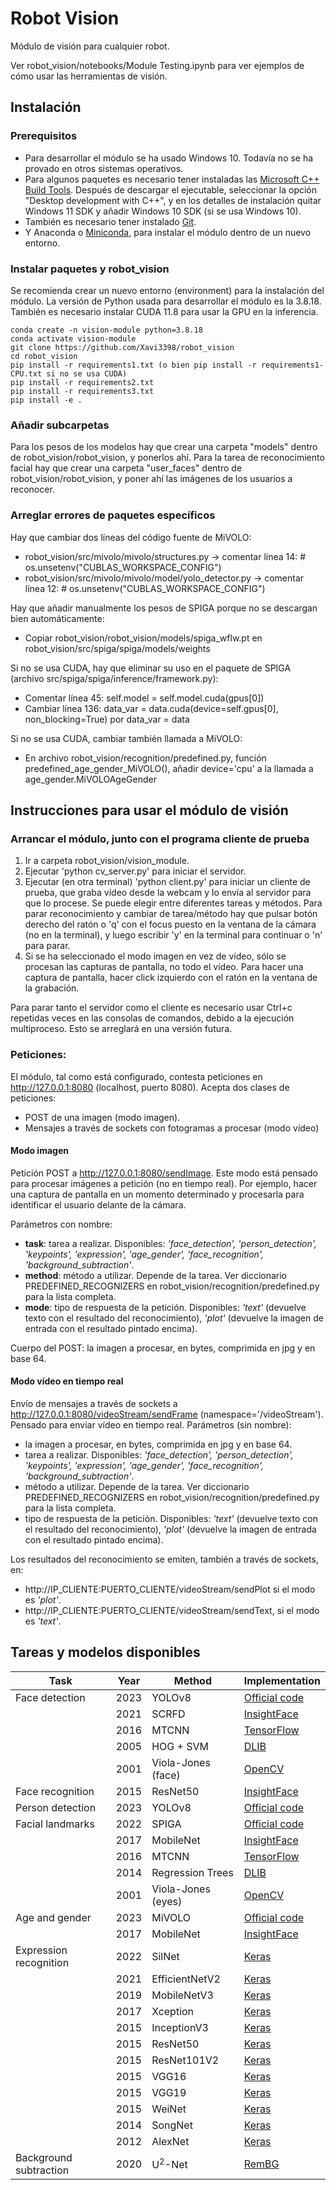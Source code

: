 
# Robot Vision

Módulo de visión para cualquier robot.

Ver robot_vision/notebooks/Module Testing.ipynb para ver ejemplos de cómo usar las herramientas de visión.


## Instalación

### Prerequisitos

* Para desarrollar el módulo se ha usado Windows 10. Todavía no se ha provado en otros sistemas operativos.
* Para algunos paquetes es necesario tener instaladas las [Microsoft C++ Build Tools](https://visualstudio.microsoft.com/es/visual-cpp-build-tools/). Después de descargar el ejecutable, seleccionar la opción "Desktop development with C++", y en los detalles de instalación quitar Windows 11 SDK y añadir Windows 10 SDK (si se usa Windows 10).
* También es necesario tener instalado [Git](https://git-scm.com/book/en/v2/Getting-Started-Installing-Git).
* Y Anaconda o [Miniconda](https://docs.anaconda.com/free/miniconda/index.html), para instalar el módulo dentro de un nuevo entorno.

### Instalar paquetes y robot_vision
Se recomienda crear un nuevo entorno (environment) para la instalación del módulo. La versión de Python usada para desarrollar el módulo es la 3.8.18. También es necesario instalar CUDA 11.8 para usar la GPU en la inferencia.

    conda create -n vision-module python=3.8.18
    conda activate vision-module
    git clone https://github.com/Xavi3398/robot_vision
    cd robot_vision
    pip install -r requirements1.txt (o bien pip install -r requirements1-CPU.txt si no se usa CUDA)
    pip install -r requirements2.txt
    pip install -r requirements3.txt
    pip install -e .

### Añadir subcarpetas
Para los pesos de los modelos hay que crear una carpeta "models" dentro de robot_vision/robot_vision, y ponerlos ahí.
Para la tarea de reconocimiento facial hay que crear una carpeta "user_faces" dentro de robot_vision/robot_vision, y poner ahí las imágenes de los usuarios a reconocer. 

### Arreglar errores de paquetes específicos
Hay que cambiar dos líneas del código fuente de MiVOLO:
* robot_vision/src/mivolo/mivolo/structures.py -> comentar línea 14: # os.unsetenv("CUBLAS_WORKSPACE_CONFIG")
* robot_vision/src/mivolo/mivolo/model/yolo_detector.py -> comentar línea 12: # os.unsetenv("CUBLAS_WORKSPACE_CONFIG")

Hay que añadir manualmente los pesos de SPIGA porque no se descargan bien automáticamente:
* Copiar robot_vision/robot_vision/models/spiga_wflw.pt en robot_vision/src/spiga/spiga/models/weights

Si no se usa CUDA, hay que eliminar su uso en el paquete de SPIGA (archivo src/spiga/spiga/inference/framework.py):
* Comentar línea 45: self.model = self.model.cuda(gpus[0])
* Cambiar línea 136: data_var = data.cuda(device=self.gpus[0], non_blocking=True) por data_var = data

Si no se usa CUDA, cambiar también llamada a MiVOLO:
* En archivo robot_vision/recognition/predefined.py, función predefined_age_gender_MiVOLO(), añadir device='cpu' a la llamada a age_gender.MiVOLOAgeGender

## Instrucciones para usar el módulo de visión

### Arrancar el módulo, junto con el programa cliente de prueba
1. Ir a carpeta robot_vision/vision_module.
2. Ejecutar 'python cv_server.py' para iniciar el servidor.
3. Ejecutar (en otra terminal) 'python client.py' para iniciar un cliente de prueba, que graba vídeo desde la webcam y lo envía al servidor para que lo procese. Se puede elegir entre diferentes tareas y métodos. Para parar reconocimiento y cambiar de tarea/método hay que pulsar botón derecho del ratón o 'q' con el focus puesto en la ventana de la cámara (no en la terminal), y luego escribir 'y' en la terminal para continuar o 'n' para parar.
4. Si se ha seleccionado el modo imagen en vez de vídeo, sólo se procesan las capturas de pantalla, no todo el vídeo. Para hacer una captura de pantalla, hacer click izquierdo con el ratón en la ventana de la grabación.

Para parar tanto el servidor como el cliente es necesario usar Ctrl+c repetidas veces en las consolas de comandos, debido a la ejecución multiproceso. Esto se arreglará en una versión futura.

### Peticiones:
El módulo, tal como está configurado, contesta peticiones en http://127.0.0.1:8080 (localhost, puerto 8080). Acepta dos clases de peticiones:

 - POST de una imagen (modo imagen).
 - Mensajes a través de sockets con fotogramas a procesar (modo vídeo)

#### Modo imagen

Petición POST a http://127.0.0.1:8080/sendImage. Este modo está pensado para procesar imágenes a petición (no en tiempo real). Por ejemplo, hacer una captura de pantalla en un momento determinado y procesarla para identificar el usuario delante de la cámara.

Parámetros con nombre:

 - **task**: tarea a realizar. Disponibles: *'face_detection', 'person_detection', 'keypoints', 'expression', 'age_gender', 'face_recognition', 'background_subtraction'*.
 - **method**: método a utilizar. Depende de la tarea. Ver diccionario PREDEFINED_RECOGNIZERS en robot_vision/recognition/predefined.py para la lista completa.
 - **mode**: tipo de respuesta de la petición. Disponibles: *'text'* (devuelve texto con el resultado del reconocimiento), *'plot'* (devuelve la imagen de entrada con el resultado pintado encima).

Cuerpo del POST: la imagen a procesar, en bytes, comprimida en jpg y en base 64.

#### Modo vídeo en tiempo real

Envío de mensajes a través de sockets a http://127.0.0.1:8080/videoStream/sendFrame (namespace='/videoStream'). Pensado para enviar vídeo en tiempo real. Parámetros (sin nombre):

- la imagen a procesar, en bytes, comprimida en jpg y en base 64.
- tarea a realizar. Disponibles: *'face_detection', 'person_detection', 'keypoints', 'expression', 'age_gender', 'face_recognition', 'background_subtraction'*.
- método a utilizar. Depende de la tarea. Ver diccionario PREDEFINED_RECOGNIZERS en robot_vision/recognition/predefined.py para la lista completa.
- tipo de respuesta de la petición. Disponibles: *'text'* (devuelve texto con el resultado del reconocimiento), *'plot'* (devuelve la imagen de entrada con el resultado pintado encima).

Los resultados del reconocimiento se emiten, también a través de sockets, en:

- http://IP_CLIENTE:PUERTO_CLIENTE/videoStream/sendPlot si el modo es *'plot'*.
- http://IP_CLIENTE:PUERTO_CLIENTE/videoStream/sendText, si el modo es *'text'*.

## Tareas y modelos disponibles

| Task              | Year          | Method                   | Implementation                                              |
|-------------------|---------------|--------------------------|-------------------------------------------------------------|
| Face detection    | 2023          | YOLOv8                   | [Official code](https://github.com/ultralytics/ultralytics) |
|                   | 2021          | SCRFD                    | [InsightFace](https://github.com/deepinsight/insightface)   |
|                   | 2016          | MTCNN                    | [TensorFlow](https://github.com/ipazc/mtcnn)                |
|                   | 2005          | HOG + SVM                | [DLIB](http://dlib.net/python)                              |
|                   | 2001          | Viola-Jones (face)       | [OpenCV](https://docs.opencv.org/3.4)                       |
| Face recognition  | 2015          | ResNet50                 | [InsightFace](https://github.com/deepinsight/insightface)   |
| Person detection  | 2023          | YOLOv8                   | [Official code](https://github.com/ultralytics/ultralytics) |
| Facial landmarks  | 2022          | SPIGA                    | [Official code](https://github.com/andresprados/SPIGA)      |
|                   | 2017          | MobileNet                | [InsightFace](https://github.com/deepinsight/insightface)   |
|                   | 2016          | MTCNN                    | [TensorFlow](https://github.com/ipazc/mtcnn)                |
|                   | 2014          | Regression Trees         | [DLIB](http://dlib.net/python)                              |
|                   | 2001          | Viola-Jones (eyes)       | [OpenCV](https://docs.opencv.org/3.4)                       |
| Age and gender    | 2023          | MiVOLO                   | [Official code](https://github.com/WildChlamydia/MiVOLO)    |
|                   | 2017          | MobileNet                | [InsightFace](https://github.com/deepinsight/insightface)   |
| Expression recognition   | 2022   | SilNet                   | [Keras](https://keras.io/api/applications)                  |
|                   | 2021          | EfficientNetV2           | [Keras](https://keras.io/api/applications)                  |
|                   | 2019          | MobileNetV3              | [Keras](https://keras.io/api/applications)                  |
|                   | 2017          | Xception                 | [Keras](https://keras.io/api/applications)                  |
|                   | 2015          | InceptionV3              | [Keras](https://keras.io/api/applications)                  |
|                   | 2015          | ResNet50                 | [Keras](https://keras.io/api/applications)                  |
|                   | 2015          | ResNet101V2              | [Keras](https://keras.io/api/applications)                  |
|                   | 2015          | VGG16                    | [Keras](https://keras.io/api/applications)                  |
|                   | 2015          | VGG19                    | [Keras](https://keras.io/api/applications)                  |
|                   | 2015          | WeiNet                   | [Keras](https://keras.io/api/applications)                  |
|                   | 2014          | SongNet                  | [Keras](https://keras.io/api/applications)                  |
|                   | 2012          | AlexNet                  | [Keras](https://keras.io/api/applications)                  |
| Background subtraction | 2020     | U<sup>2</sup>-Net        | [RemBG](https://github.com/danielgatis/rembg)               |
